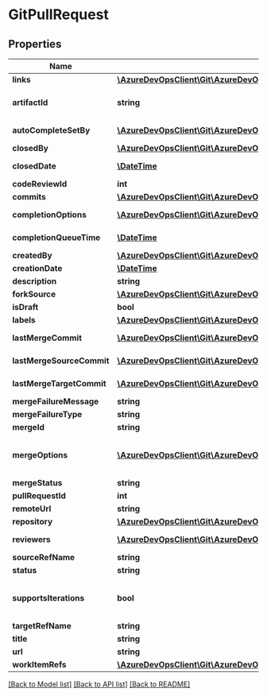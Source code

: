 # GitPullRequest

## Properties
Name | Type | Description | Notes
------------ | ------------- | ------------- | -------------
**links** | [**\AzureDevOpsClient\Git\AzureDevOpsClient\Git\Model\ReferenceLinks**](ReferenceLinks.md) | Links to other related objects. | [optional] 
**artifactId** | **string** | A string which uniquely identifies this pull request. To generate an artifact ID for a pull request, use this template: &#x60;&#x60;&#x60;vstfs:///Git/PullRequestId/{projectId}/{repositoryId}/{pullRequestId}&#x60;&#x60;&#x60; | [optional] 
**autoCompleteSetBy** | [**\AzureDevOpsClient\Git\AzureDevOpsClient\Git\Model\IdentityRef**](IdentityRef.md) | If set, auto-complete is enabled for this pull request and this is the identity that enabled it. | [optional] 
**closedBy** | [**\AzureDevOpsClient\Git\AzureDevOpsClient\Git\Model\IdentityRef**](IdentityRef.md) | The user who closed the pull request. | [optional] 
**closedDate** | [**\DateTime**](\DateTime.md) | The date when the pull request was closed (completed, abandoned, or merged externally). | [optional] 
**codeReviewId** | **int** | The code review ID of the pull request. Used internally. | [optional] 
**commits** | [**\AzureDevOpsClient\Git\AzureDevOpsClient\Git\Model\GitCommitRef[]**](GitCommitRef.md) | The commits contained in the pull request. | [optional] 
**completionOptions** | [**\AzureDevOpsClient\Git\AzureDevOpsClient\Git\Model\GitPullRequestCompletionOptions**](GitPullRequestCompletionOptions.md) | Options which affect how the pull request will be merged when it is completed. | [optional] 
**completionQueueTime** | [**\DateTime**](\DateTime.md) | The most recent date at which the pull request entered the queue to be completed. Used internally. | [optional] 
**createdBy** | [**\AzureDevOpsClient\Git\AzureDevOpsClient\Git\Model\IdentityRef**](IdentityRef.md) | The identity of the user who created the pull request. | [optional] 
**creationDate** | [**\DateTime**](\DateTime.md) | The date when the pull request was created. | [optional] 
**description** | **string** | The description of the pull request. | [optional] 
**forkSource** | [**\AzureDevOpsClient\Git\AzureDevOpsClient\Git\Model\GitForkRef**](GitForkRef.md) | If this is a PR from a fork this will contain information about its source. | [optional] 
**isDraft** | **bool** | Draft / WIP pull request. | [optional] 
**labels** | [**\AzureDevOpsClient\Git\AzureDevOpsClient\Git\Model\WebApiTagDefinition[]**](WebApiTagDefinition.md) | The labels associated with the pull request. | [optional] 
**lastMergeCommit** | [**\AzureDevOpsClient\Git\AzureDevOpsClient\Git\Model\GitCommitRef**](GitCommitRef.md) | The commit of the most recent pull request merge. If empty, the most recent merge is in progress or was unsuccessful. | [optional] 
**lastMergeSourceCommit** | [**\AzureDevOpsClient\Git\AzureDevOpsClient\Git\Model\GitCommitRef**](GitCommitRef.md) | The commit at the head of the source branch at the time of the last pull request merge. | [optional] 
**lastMergeTargetCommit** | [**\AzureDevOpsClient\Git\AzureDevOpsClient\Git\Model\GitCommitRef**](GitCommitRef.md) | The commit at the head of the target branch at the time of the last pull request merge. | [optional] 
**mergeFailureMessage** | **string** | If set, pull request merge failed for this reason. | [optional] 
**mergeFailureType** | **string** | The type of failure (if any) of the pull request merge. | [optional] 
**mergeId** | **string** | The ID of the job used to run the pull request merge. Used internally. | [optional] 
**mergeOptions** | [**\AzureDevOpsClient\Git\AzureDevOpsClient\Git\Model\GitPullRequestMergeOptions**](GitPullRequestMergeOptions.md) | Options used when the pull request merge runs. These are separate from completion options since completion happens only once and a new merge will run every time the source branch of the pull request changes. | [optional] 
**mergeStatus** | **string** | The current status of the pull request merge. | [optional] 
**pullRequestId** | **int** | The ID of the pull request. | [optional] 
**remoteUrl** | **string** | Used internally. | [optional] 
**repository** | [**\AzureDevOpsClient\Git\AzureDevOpsClient\Git\Model\GitRepository**](GitRepository.md) | The repository containing the target branch of the pull request. | [optional] 
**reviewers** | [**\AzureDevOpsClient\Git\AzureDevOpsClient\Git\Model\IdentityRefWithVote[]**](IdentityRefWithVote.md) | A list of reviewers on the pull request along with the state of their votes. | [optional] 
**sourceRefName** | **string** | The name of the source branch of the pull request. | [optional] 
**status** | **string** | The status of the pull request. | [optional] 
**supportsIterations** | **bool** | If true, this pull request supports multiple iterations. Iteration support means individual pushes to the source branch of the pull request can be reviewed and comments left in one iteration will be tracked across future iterations. | [optional] 
**targetRefName** | **string** | The name of the target branch of the pull request. | [optional] 
**title** | **string** | The title of the pull request. | [optional] 
**url** | **string** | Used internally. | [optional] 
**workItemRefs** | [**\AzureDevOpsClient\Git\AzureDevOpsClient\Git\Model\ResourceRef[]**](ResourceRef.md) | Any work item references associated with this pull request. | [optional] 

[[Back to Model list]](../README.md#documentation-for-models) [[Back to API list]](../README.md#documentation-for-api-endpoints) [[Back to README]](../README.md)


